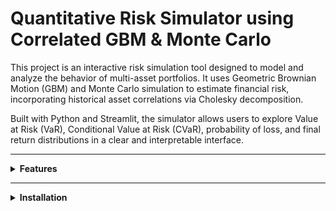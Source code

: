 # Quantitative Risk Simulator using Correlated GBM & Monte Carlo

This project is an interactive risk simulation tool designed to model and analyze the behavior of multi-asset portfolios. It uses Geometric Brownian Motion (GBM) and Monte Carlo simulation to estimate financial risk, incorporating historical asset correlations via Cholesky decomposition.

Built with Python and Streamlit, the simulator allows users to explore Value at Risk (VaR), Conditional Value at Risk (CVaR), probability of loss, and final return distributions in a clear and interpretable interface.

---

<details>
<summary><strong>Features</strong></summary>

- Simulates asset price paths using correlated Geometric Brownian Motion
- Supports multi-asset portfolios with user-defined weightings
- Historical correlation handled through Cholesky decomposition
- Monte Carlo simulation over configurable time horizons and number of trials
- Computes key portfolio risk metrics:
  - Value at Risk (VaR)
  - Conditional Value at Risk (CVaR)
  - Probability of loss
  - Volatility and expected return
- Visualizations of:
  - Simulated portfolio value paths
  - Return distribution with risk thresholds
  - Historical correlation matrix
- Allows CSV downloads of:
  - Risk metric summary
  - Final return distribution
  - Raw simulation paths (optional)
- Risk interpretation module for non-technical users

</details>

---

<details>
<summary><strong>Installation</strong></summary>

Clone the repository and install dependencies:

```bash
git clone https://github.com/NayanKanaparthi/Quantitative-Risk-Simulator-using-Correlated-GBM-Monte-Carlo.git
cd Quantitative-Risk-Simulator-using-Correlated-GBM-Monte-Carlo
pip install -r requirements.txt^
</details> ```
